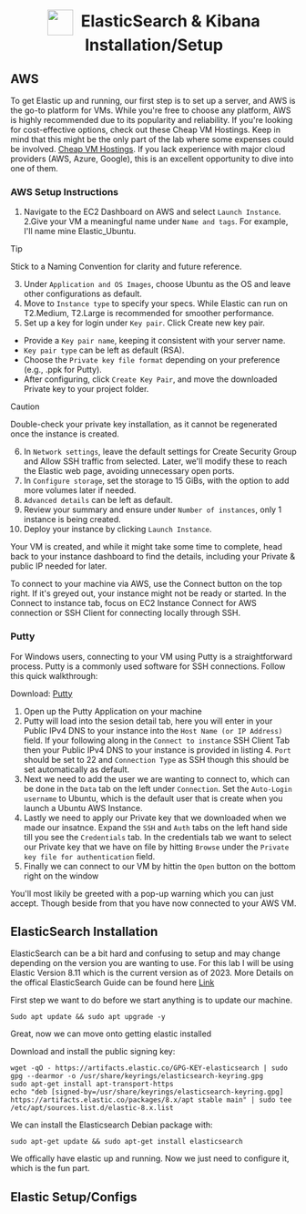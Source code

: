 <h1 align=center><img align="center" align=center src="https://www.elastic.co/apple-icon-57x57.png" height="45px" width="45px">&nbsp;&nbsp;ElasticSearch & Kibana Installation/Setup</h1>

## AWS
To get Elastic up and running, our first step is to set up a server, and AWS is the go-to platform for VMs. While you're free to choose any platform, AWS is highly recommended due to its popularity and reliability. If you're looking for cost-effective options, check out these Cheap VM Hostings. Keep in mind that this might be the only part of the lab where some expenses could be involved.
[Cheap VM Hostings](https://webhostingadvices.com/19-cheap-vm-hosting/).
If you lack experience with major cloud providers (AWS, Azure, Google), this is an excellent opportunity to dive into one of them.

### AWS Setup Instructions
1. Navigate to the EC2 Dashboard on AWS and select `Launch Instance`.
2.Give your VM a meaningful name under `Name and tags`. For example, I'll name mine Elastic_Ubuntu.

> [!TIP]
> Stick to a Naming Convention for clarity and future reference.

3. Under `Application and OS Images`, choose Ubuntu as the OS and leave other configurations as default.
4. Move to `Instance type` to specify your specs. While Elastic can run on T2.Medium, T2.Large is recommended for smoother performance.
5. Set up a key for login under `Key pair`. Click Create new key pair.
  - Provide a `Key pair name`, keeping it consistent with your server name.
  - `Key pair type` can be left as default (RSA).
  - Choose the `Private key file format` depending on your preference (e.g., .ppk for Putty).
  - After configuring, click `Create Key Pair`, and move the downloaded Private key to your project folder.

> [!CAUTION]
> Double-check your private key installation, as it cannot be regenerated once the instance is created.

6. In `Network settings`, leave the default settings for Create Security Group and Allow SSH traffic from selected. Later, we'll modify these to reach the Elastic web page, avoiding unnecessary open ports.
7. In `Configure storage`, set the storage to 15 GiBs, with the option to add more volumes later if needed.
8. `Advanced details` can be left as default.
9. Review your summary and ensure under `Number of instances`, only 1 instance is being created.
10. Deploy your instance by clicking `Launch Instance`.

Your VM is created, and while it might take some time to complete, head back to your instance dashboard to find the details, including your Private & public IP needed for later.

To connect to your machine via AWS, use the Connect button on the top right. If it's greyed out, your instance might not be ready or started. In the Connect to instance tab, focus on EC2 Instance Connect for AWS connection or SSH Client for connecting locally through SSH.

### Putty
For Windows users, connecting to your VM using Putty is a straightforward process. Putty is a commonly used software for SSH connections. Follow this quick walkthrough:

Download: [Putty](https://www.putty.org/)

1. Open up the Putty Application on your machine
2. Putty will load into the sesion detail tab, here you will enter in your Public IPv4 DNS to your instance into the `Host Name (or IP Address)` field. If your following along in the `Connect to instance` SSH Client Tab then your Public IPv4 DNS to your instance is provided in listing 4. `Port` should be set to 22 and `Connection Type` as SSH though this should be set automatically as default.
3. Next we need to add the user we are wanting to connect to, which can be done in the `Data` tab on the left under `Connection`. Set the `Auto-Login username` to Ubuntu, which is the default user that is create when you launch a Ubuntu AWS Instance.
4. Lastly we need to apply our Private key that we downloaded when we made our insatnce. Expand the `SSH` and `Auth` tabs on the left hand side till you see the `Credentials` tab. In the credentials tab we want to select our Private key that we have on file by hitting `Browse` under the `Private key file for authentication` field.
5. Finally we can connect to our VM by hittin the `Open` button on the bottom right on the window

You'll most likily be greeted with a pop-up warning which you can just accept. Though beside from that you have now connected to your AWS VM. 



## ElasticSearch Installation
ElasticSearch can be a bit hard and confusing to setup and may change depending on the version you are wanting to use. For this lab I will be using Elastic Version 8.11 which is the current version as of 2023. 
More Details on the offical ElasticSearch Guide can be found here [Link](https://www.elastic.co/guide/en/elasticsearch/reference/current/install-elasticsearch.html)

First step we want to do before we start anything is to update our machine.
```
Sudo apt update && sudo apt upgrade -y
```

Great, now we can move onto getting elastic installed

Download and install the public signing key:
```
wget -qO - https://artifacts.elastic.co/GPG-KEY-elasticsearch | sudo gpg --dearmor -o /usr/share/keyrings/elasticsearch-keyring.gpg
sudo apt-get install apt-transport-https
echo "deb [signed-by=/usr/share/keyrings/elasticsearch-keyring.gpg] https://artifacts.elastic.co/packages/8.x/apt stable main" | sudo tee /etc/apt/sources.list.d/elastic-8.x.list
```

We can install the Elasticsearch Debian package with:
```
sudo apt-get update && sudo apt-get install elasticsearch
```

We offically have elastic up and running. Now we just need to configure it, which is the fun part.

## Elastic Setup/Configs

